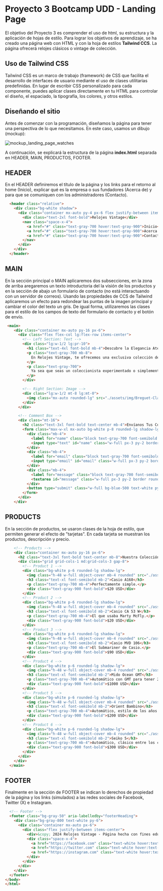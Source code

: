 # Proyecto 3 Bootcamp UDD - Landing Page
El objetivo del Proyecto 3 es comprender el uso de html, su estructura y la aplicación de hojas de estilo.
Para lograr los objetivos de aprendizaje, se ha creado una página web con HTML y con la hoja de estilos **Tailwind CCS**. La página ofrecerá relojes clásicos o vintage de colección.

## Uso de Tailwind CSS
Tailwind CSS es un marco de trabajo (framework) de CSS que facilita el desarrollo de interfaces de usuario mediante el uso de clases utilitarias predefinidas. En lugar de escribir CSS personalizado para cada componente, puedes aplicar clases directamente en tu HTML para controlar el diseño, el espaciado, la tipografía, los colores, y otros estilos.

## Diseñando el sitio
Antes de comenzar con la programación, diseñamos la página para tener una perspectiva de lo que necesitamos. En este caso, usamos un dibujo (mockup):

![mockup_landing_page_watches](https://github.com/user-attachments/assets/e33adf90-7216-4fa6-ad13-716319769d38)

A continuación, se explicará la estructura de la página **index.html** separada en HEADER, MAIN, PRODUCTOS, FOOTER.

## HEADER
En el HEADER definiremos el título de la página y los links para el retorno al home (Inicio), explicar qué es la empresa o sus fundadores (Acerca de) y para que se comuniquen con los administradores (Contacto).
```html
  <header class="relative">
    <div class="bg-white shadow">
      <div class="container mx-auto py-4 px-6 flex justify-between items-center">
        <div class="text-2xl font-bold">Relojes Vintage</div>
        <nav class="space-x-4">
          <a href="#" class="text-gray-700 hover:text-gray-900">Inicio</a>
          <a href="#" class="text-gray-700 hover:text-gray-900">Acerca de</a>
          <a href="#" class="text-gray-700 hover:text-gray-900">Contacto</a>
        </nav>
      </div>
    </div>
  </header>
```
## MAIN
En la sección principal o MAIN aplicaremos dos subsecciones, en la zona de arriba aregaremos un texto introductoria del la visión de los productos y en la sección de abajo un formulario de contacto (no está interactuando con un servidor de correos).
Usando las propiedades de CCS de Tailwind aplicaremos un efecto para redondear las puntas de la imagen principal y cambiar el color del texto un gris. De igual forma, utilizaremos las clases para el estilo de los campos de texto del formulario de contacto y el botón de envío.

```html
 <main>
    <div class="container mx-auto py-16 px-6">
      <div class="flex flex-col lg:flex-row items-center">
        <!-- Left Section: Text -->
        <div class="lg:w-1/2 lg:pr-10">
          <h1 class="text-4xl font-bold mb-4">Descubre la Elegancia Atemporal</h1>
          <p class="text-gray-700 mb-8">
            En Relojes Vintage, te ofrecemos una exclusiva colección de relojes atemporales que combinan diseños clásicos con una artesanía inigualable. Cada pieza en nuestra colección ha sido seleccionada cuidadosamente para garantizar la más alta calidad y autenticidad. Explora nuestra colección y encuentra el reloj perfecto que refleje tu estilo y personalidad únicos.
          </p>
          <p class="text-gray-700">
            Ya sea que seas un coleccionista experimentado o simplemente busques una pieza distintiva, nuestra gama de relojes vintage tiene algo para todos. Con diseños que han superado la prueba del tiempo, estos relojes son más que simples relojes; son una pieza de historia.
          </p>
        </div>

        <!-- Right Section: Image -->
        <div class="lg:w-1/2 mt-8 lg:mt-0">
          <img class="mx-auto rounded-lg" src="./assets/img/Breguet-Classique-7137-wristie-azul.jpg" alt="Reloj Vintage">
        </div>
      </div>

      <!-- Comment Box -->
      <div class="mt-16">
        <h2 class="text-3xl font-bold text-center mb-4">Envíanos Tus Comentarios o Consultas</h2>
        <form class="max-w-xl mx-auto bg-white p-8 rounded-lg shadow-lg">
          <div class="mb-4">
            <label for="name" class="block text-gray-700 font-semibold mb-2">Nombre</label>
            <input type="text" id="name" class="w-full px-3 py-2 border rounded" placeholder="Tu Nombre">
          </div>
          <div class="mb-4">
            <label for="email" class="block text-gray-700 font-semibold mb-2">Correo Electrónico</label>
            <input type="email" id="email" class="w-full px-3 py-2 border rounded" placeholder="Tu Correo Electrónico">
          </div>
          <div class="mb-4">
            <label for="message" class="block text-gray-700 font-semibold mb-2">Mensaje</label>
            <textarea id="message" class="w-full px-3 py-2 border rounded" rows="5" placeholder="Tu Mensaje"></textarea>
          </div>
          <button type="submit" class="w-full bg-blue-500 text-white py-2 rounded hover:bg-blue-600">Enviar</button>
        </form>
      </div>
    </div>
```
## PRODUCTS
En la sección de productos, se usaron clases de la hoja de estilo, que permiten generar el efecto de "tarjetas". En cada tarjeta se muestran los productos, descripción y precio.
```html
    <!-- Products -->
    <div class="container mx-auto py-16 px-6">
      <h2 class="text-3xl font-bold text-center mb-8">Nuestra Colección</h2>
      <div class="grid grid-cols-1 md:grid-cols-3 gap-8">
        <!-- Product 1 -->
        <div class="bg-white p-6 rounded-lg shadow-lg">
          <img class="h-48 w-full object-cover mb-4 rounded" src="./assets/img/catalogo/casio_aw.jpg" alt="Reloj 1">
          <h3 class="text-xl font-semibold mb-2">Casio A168</h3>
          <p class="text-gray-700 mb-4">Perfectamente simple.</p>
          <div class="text-gray-900 font-bold">$20 USD</div>
        </div>
        <!-- Product 2 -->
        <div class="bg-white p-6 rounded-lg shadow-lg">
          <img class="h-48 w-full object-cover mb-4 rounded" src="./assets/img/catalogo/casio_calculadora.jpg" alt="Reloj 2">
          <h3 class="text-xl font-semibold mb-2">Casio CA 53 W</h3>
          <p class="text-gray-700 mb-4">El que usaba Marty McFly.</p>
          <div class="text-gray-900 font-bold">$20 USD</div>
        </div>
        <!-- Product 3 -->
        <div class="bg-white p-6 rounded-lg shadow-lg">
          <img class="h-48 w-full object-cover mb-4 rounded" src="./assets/img/catalogo/casio_marlin.jpg" alt="Reloj 3">
          <h3 class="text-xl font-semibold mb-2">Casio MVD 106</h3>
          <p class="text-gray-700 mb-4">El Submariner de Casio.</p>
          <div class="text-gray-900 font-bold">$90 USD</div>
        </div>
        <!-- Product 4 -->
        <div class="bg-white p-6 rounded-lg shadow-lg">
          <img class="h-48 w-full object-cover mb-4 rounded" src="./assets/img/catalogo/mido_ocean_star_gmt.jpg" alt="Reloj 4">
          <h3 class="text-xl font-semibold mb-2">Mido Ocean GMT</h3>
          <p class="text-gray-700 mb-4">Automático con GMT para tener 2 husos horarios.</p>
          <div class="text-gray-900 font-bold">$1000 USD</div>
        </div>
        <!-- Product 5 -->
        <div class="bg-white p-6 rounded-lg shadow-lg">
          <img class="h-48 w-full object-cover mb-4 rounded" src="./assets/img/catalogo/orient_bambino.jpg" alt="Reloj 5">
          <h3 class="text-xl font-semibold mb-2">Orient Bambino</h3>
          <p class="text-gray-700 mb-4">Automático, estilo de los años 60.</p>
          <div class="text-gray-900 font-bold">$200 USD</div>
        </div>
        <!-- Product 6 -->
        <div class="bg-white p-6 rounded-lg shadow-lg">
          <img class="h-48 w-full object-cover mb-4 rounded" src="./assets/img/catalogo/seiko_5.jpg" alt="Reloj 6">
          <h3 class="text-xl font-semibold mb-2">Seiko 5</h3>
          <p class="text-gray-700 mb-4">Automático, clásico entre los clásicos.</p>
          <div class="text-gray-900 font-bold">$300 USD</div>
        </div>
      </div>
    </div>
  </main>
```

## FOOTER
Finalmente en la sección de FOOTER se indican lo derechos de propiedad de la página y los links (simulados) a las redes sociales de Facebook, Twitter (X) e Instagram.

``` html
  <!-- Footer -->
  <footer class="bg-gray-50" aria-labelledby="footerHeading">   
    <div class="bg-gray-800 text-white py-6">
      <div class="container mx-auto px-6">
        <div class="flex justify-between items-center">
          <div>&copy; 2024 Relojes Vintage - Página hecha con fines educativos - Rodrigo Espinoza - Bootcamp UDD</div>
          <div class="space-x-4">
            <a href="https://facebook.com" class="text-white hover:text-gray-400">Facebook</a>
            <a href="https://twitter.com" class="text-white hover:text-gray-400">Twitter</a>
            <a href="https://instagram.com" class="text-white hover:text-gray-400">Instagram</a>
          </div>
        </div>
      </div>
    </div>
  </footer>
</body>
</html>
```
